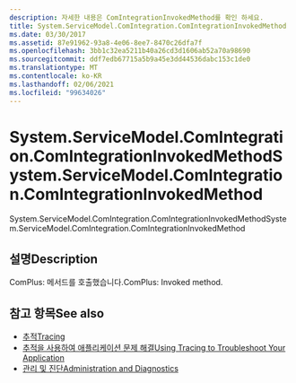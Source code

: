 ```yaml
---
description: 자세한 내용은 ComIntegrationInvokedMethod를 확인 하세요.
title: System.ServiceModel.ComIntegration.ComIntegrationInvokedMethod
ms.date: 03/30/2017
ms.assetid: 87e91962-93a8-4e06-8ee7-8470c26dfa7f
ms.openlocfilehash: 3bb1c32ea5211b40a26cd3d1606ab52a70a98690
ms.sourcegitcommit: ddf7edb67715a5b9a45e3dd44536dabc153c1de0
ms.translationtype: MT
ms.contentlocale: ko-KR
ms.lasthandoff: 02/06/2021
ms.locfileid: "99634026"
---
```

# <a name="systemservicemodelcomintegrationcomintegrationinvokedmethod"></a><span data-ttu-id="a266a-103">System.ServiceModel.ComIntegration.ComIntegrationInvokedMethod</span><span class="sxs-lookup"><span data-stu-id="a266a-103">System.ServiceModel.ComIntegration.ComIntegrationInvokedMethod</span></span>

<span data-ttu-id="a266a-104">System.ServiceModel.ComIntegration.ComIntegrationInvokedMethod</span><span class="sxs-lookup"><span data-stu-id="a266a-104">System.ServiceModel.ComIntegration.ComIntegrationInvokedMethod</span></span>  
  
## <a name="description"></a><span data-ttu-id="a266a-105">설명</span><span class="sxs-lookup"><span data-stu-id="a266a-105">Description</span></span>  

 <span data-ttu-id="a266a-106">ComPlus: 메서드를 호출했습니다.</span><span class="sxs-lookup"><span data-stu-id="a266a-106">ComPlus: Invoked method.</span></span>  
  
## <a name="see-also"></a><span data-ttu-id="a266a-107">참고 항목</span><span class="sxs-lookup"><span data-stu-id="a266a-107">See also</span></span>

- [<span data-ttu-id="a266a-108">추적</span><span class="sxs-lookup"><span data-stu-id="a266a-108">Tracing</span></span>](index.md)
- [<span data-ttu-id="a266a-109">추적을 사용하여 애플리케이션 문제 해결</span><span class="sxs-lookup"><span data-stu-id="a266a-109">Using Tracing to Troubleshoot Your Application</span></span>](using-tracing-to-troubleshoot-your-application.md)
- [<span data-ttu-id="a266a-110">관리 및 진단</span><span class="sxs-lookup"><span data-stu-id="a266a-110">Administration and Diagnostics</span></span>](../index.md)
